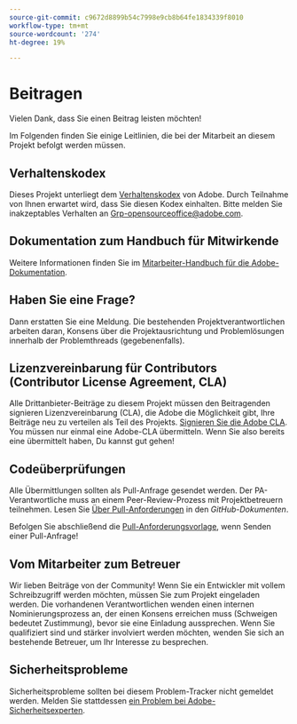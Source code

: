 ```yaml
---
source-git-commit: c9672d8899b54c7998e9cb8b64fe1834339f8010
workflow-type: tm+mt
source-wordcount: '274'
ht-degree: 19%

---
```

# Beitragen

Vielen Dank, dass Sie einen Beitrag leisten möchten!

Im Folgenden finden Sie einige Leitlinien, die bei der Mitarbeit an diesem Projekt befolgt werden müssen.

## Verhaltenskodex

Dieses Projekt unterliegt dem [Verhaltenskodex](code-of-conduct.md) von Adobe. Durch Teilnahme
von Ihnen erwartet wird, dass Sie diesen Kodex einhalten. Bitte melden Sie inakzeptables Verhalten an
[Grp-opensourceoffice@adobe.com](mailto:Grp-opensourceoffice@adobe.com).

## Dokumentation zum Handbuch für Mitwirkende

Weitere Informationen finden Sie im [Mitarbeiter-Handbuch für die Adobe-Dokumentation](https://experienceleague.adobe.com/de/docs/contributor/contributor-guide/introduction).

## Haben Sie eine Frage?

Dann erstatten Sie eine Meldung. Die bestehenden Projektverantwortlichen arbeiten daran,
Konsens über die Projektausrichtung und Problemlösungen innerhalb der Problemthreads
(gegebenenfalls).

## Lizenzvereinbarung für Contributors (Contributor License Agreement, CLA)

Alle Drittanbieter-Beiträge zu diesem Projekt müssen den Beitragenden signieren
Lizenzvereinbarung (CLA), die Adobe die Möglichkeit gibt, Ihre Beiträge neu zu verteilen
als Teil des Projekts. [ Signieren Sie die Adobe CLA](https://opensource.adobe.com/cla.html). You
müssen nur einmal eine Adobe-CLA übermitteln. Wenn Sie also bereits eine übermittelt haben,
Du kannst gut gehen!

## Codeüberprüfungen

Alle Übermittlungen sollten als Pull-Anfrage gesendet werden. Der PA-Verantwortliche muss an einem Peer-Review-Prozess mit Projektbetreuern teilnehmen. Lesen Sie [Über Pull-Anforderungen](https://docs.github.com/en/pull-requests/collaborating-with-pull-requests/proposing-changes-to-your-work-with-pull-requests/about-pull-requests) in den _GitHub-Dokumenten_.

Befolgen Sie abschließend die [Pull-Anforderungsvorlage](PULL_REQUEST_TEMPLATE.md), wenn
Senden einer Pull-Anfrage!

## Vom Mitarbeiter zum Betreuer

Wir lieben Beiträge von der Community! Wenn Sie ein Entwickler mit vollem Schreibzugriff werden möchten, müssen Sie zum Projekt eingeladen werden. Die vorhandenen Verantwortlichen wenden einen internen Nominierungsprozess an, der einen Konsens erreichen muss (Schweigen bedeutet Zustimmung), bevor sie eine Einladung aussprechen. Wenn Sie qualifiziert sind und stärker involviert werden möchten, wenden Sie sich an bestehende Betreuer, um Ihr Interesse zu besprechen.

## Sicherheitsprobleme

Sicherheitsprobleme sollten bei diesem Problem-Tracker nicht gemeldet werden. Melden Sie stattdessen [ein Problem bei Adobe-Sicherheitsexperten](https://helpx.adobe.com/de/security/alertus.html).
